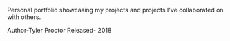 Personal portfolio showcasing my projects and projects I've collaborated on with others.

Author-Tyler Proctor
Released- 2018